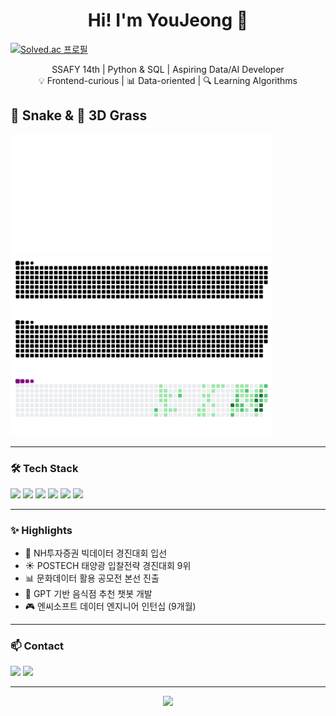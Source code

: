 <h1 align="center">Hi! I'm YouJeong 🐣</h1>


[![Solved.ac 프로필](http://mazassumnida.wtf/api/v2/generate_badge?boj=uje1000)](https://solved.ac/uje1000)


<p align="center">
  SSAFY 14th | Python & SQL | Aspiring Data/AI Developer<br>
  💡 Frontend-curious | 📊 Data-oriented | 🔍 Learning Algorithms
</p>

## 🐍 Snake & 🌱 3D Grass

<!-- 3D 잔디 -->
<img src="https://raw.githubusercontent.com/yjspheal/yjspheal/master/dist/metrics-6m.svg" width="420">

<!-- Snake 애니메이션 -->
<img src="https://raw.githubusercontent.com/yjspheal/yjspheal/output/github-contribution-grid-snake.svg" width="420" />
<img src="https://raw.githubusercontent.com/yjspheal/yjspheal/output/github-contribution-grid-snake-dark.svg" width="420" />
<img src="https://raw.githubusercontent.com/yjspheal/yjspheal/output/github-contribution-grid-snake.gif" width="420" />


---

### 🛠 Tech Stack
<p>
  <img src="https://img.shields.io/badge/Python-3776AB?style=flat&logo=python&logoColor=white"/>
  <img src="https://img.shields.io/badge/SQL-003B57?style=flat&logo=postgresql&logoColor=white"/>
  <img src="https://img.shields.io/badge/Pandas-150458?style=flat&logo=pandas&logoColor=white"/>
  <img src="https://img.shields.io/badge/Numpy-013243?style=flat&logo=numpy&logoColor=white"/>
  <img src="https://img.shields.io/badge/Scikit--learn-F7931E?style=flat&logo=scikit-learn&logoColor=white"/>
  <img src="https://img.shields.io/badge/VSCode-007ACC?style=flat&logo=visual-studio-code&logoColor=white"/>
</p>

---

### ✨ Highlights
- 🎯 NH투자증권 빅데이터 경진대회 입선  
- ☀️ POSTECH 태양광 입찰전략 경진대회 9위  
- 📊 문화데이터 활용 공모전 본선 진출  
- 🧠 GPT 기반 음식점 추천 챗봇 개발  
- 🎮 엔씨소프트 데이터 엔지니어 인턴십 (9개월)

---

### 📫 Contact
<p>
  <a href="mailto:uje1000@gmail.com"><img src="https://img.shields.io/badge/Gmail-D14836?style=flat&logo=gmail&logoColor=white"/></a>
  <a href="https://github.com/yjspheal"><img src="https://img.shields.io/badge/GitHub-181717?style=flat&logo=github&logoColor=white"/></a>
</p>

---

<p align="center">
  <img src="https://github-readme-stats.vercel.app/api?username=yjspheal&show_icons=true&theme=default" height="150"/>
</p>
